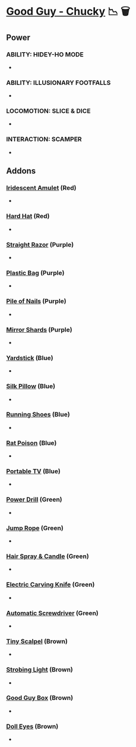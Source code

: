 # [Good Guy - Chucky](<https://deadbydaylight.wiki.gg/wiki/Charles_Lee_Ray>) 📉 🗑️

## Power

### ABILITY: HIDEY-HO MODE

-


### ABILITY: ILLUSIONARY FOOTFALLS

-


### LOCOMOTION: SLICE & DICE

-


### INTERACTION: SCAMPER

-


## Addons

### [Iridescent Amulet](<https://deadbydaylight.wiki.gg/wiki/Iridescent_Amulet>) (Red)

-


### [Hard Hat](<https://deadbydaylight.wiki.gg/wiki/Hard_Hat>) (Red)

-


### [Straight Razor](<https://deadbydaylight.wiki.gg/wiki/Straight_Razor>) (Purple)

-


### [Plastic Bag](<https://deadbydaylight.wiki.gg/wiki/Plastic_Bag>) (Purple)

-


### [Pile of Nails](<https://deadbydaylight.wiki.gg/wiki/Pile_of_Nails>) (Purple)

-


### [Mirror Shards](<https://deadbydaylight.wiki.gg/wiki/Mirror_Shards>) (Purple)

-


### [Yardstick](<https://deadbydaylight.wiki.gg/wiki/Yardstick>) (Blue)

-


### [Silk Pillow](<https://deadbydaylight.wiki.gg/wiki/Silk_Pillow>) (Blue)

-


### [Running Shoes](<https://deadbydaylight.wiki.gg/wiki/Running_Shoes>) (Blue)

-


### [Rat Poison](<https://deadbydaylight.wiki.gg/wiki/Rat_Poison>) (Blue)

-


### [Portable TV](<https://deadbydaylight.wiki.gg/wiki/Portable_TV>) (Blue)

-


### [Power Drill](<https://deadbydaylight.wiki.gg/wiki/Power_Drill>) (Green)

-


### [Jump Rope](<https://deadbydaylight.wiki.gg/wiki/Jump_Rope_(Playtime%27s_Over)>) (Green)

-


### [Hair Spray & Candle](<https://deadbydaylight.wiki.gg/wiki/Hair_Spray_%26_Candle>) (Green)

-


### [Electric Carving Knife](<https://deadbydaylight.wiki.gg/wiki/Electric_Carving_Knife>) (Green)

-


### [Automatic Screwdriver](<https://deadbydaylight.wiki.gg/wiki/Automatic_Screwdriver>) (Green)

-


### [Tiny Scalpel](<https://deadbydaylight.wiki.gg/wiki/Tiny_Scalpel>) (Brown)

-


### [Strobing Light](<https://deadbydaylight.wiki.gg/wiki/Strobing_Light>) (Brown)

-


### [Good Guy Box](<https://deadbydaylight.wiki.gg/wiki/Good_Guy_Box>) (Brown)

-


### [Doll Eyes](<https://deadbydaylight.wiki.gg/wiki/Doll_Eyes>) (Brown)

-
